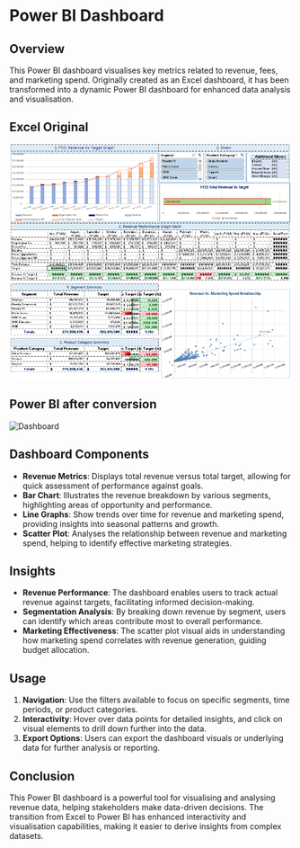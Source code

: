 # Power BI Dashboard

## Overview

This Power BI dashboard visualises key metrics related to revenue, fees, and marketing spend. Originally created as an Excel dashboard, it has been transformed into a dynamic Power BI dashboard for enhanced data analysis and visualisation.

## Excel Original

![Dashboard](https://github.com/AliHazem771/Power-BI-Project-2/blob/main/Image%20excel.PNG?raw=true)

## Power BI after conversion

![Dashboard]()

## Dashboard Components

- **Revenue Metrics**: Displays total revenue versus total target, allowing for quick assessment of performance against goals.
- **Bar Chart**: Illustrates the revenue breakdown by various segments, highlighting areas of opportunity and performance.
- **Line Graphs**: Show trends over time for revenue and marketing spend, providing insights into seasonal patterns and growth.
- **Scatter Plot**: Analyses the relationship between revenue and marketing spend, helping to identify effective marketing strategies.

## Insights

- **Revenue Performance**: The dashboard enables users to track actual revenue against targets, facilitating informed decision-making.
- **Segmentation Analysis**: By breaking down revenue by segment, users can identify which areas contribute most to overall performance.
- **Marketing Effectiveness**: The scatter plot visual aids in understanding how marketing spend correlates with revenue generation, guiding budget allocation.

## Usage

1. **Navigation**: Use the filters available to focus on specific segments, time periods, or product categories.
2. **Interactivity**: Hover over data points for detailed insights, and click on visual elements to drill down further into the data.
3. **Export Options**: Users can export the dashboard visuals or underlying data for further analysis or reporting.

## Conclusion

This Power BI dashboard is a powerful tool for visualising and analysing revenue data, helping stakeholders make data-driven decisions. The transition from Excel to Power BI has enhanced interactivity and visualisation capabilities, making it easier to derive insights from complex datasets.
